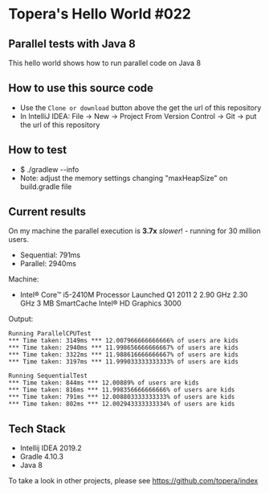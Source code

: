 # Topera's Hello World #022
## Parallel tests with Java 8
This hello world shows how to run parallel code on Java 8

## How to use this source code
* Use the `Clone or download` button above the get the url of this repository
* In IntelliJ IDEA: File → New → Project From Version Control → Git → put the url of this repository

## How to test
* $ ./gradlew --info
* Note: adjust the memory settings changing "maxHeapSize" on build.gradle file 


## Current results
On my machine the parallel execution is **3.7x** *slower*! - running for 30 million users.
* Sequential: 791ms
* Parallel: 2940ms

Machine:
* Intel® Core™ i5-2410M Processor Launched  Q1 2011 2 2.90 GHz  2.30 GHz  3 MB SmartCache Intel® HD Graphics 3000

Output:

    Running ParallelCPUTest
    *** Time taken: 3149ms *** 12.007966666666666% of users are kids
    *** Time taken: 2940ms *** 11.998656666666667% of users are kids
    *** Time taken: 3322ms *** 11.988616666666667% of users are kids
    *** Time taken: 3197ms *** 11.999033333333333% of users are kids

    Running SequentialTest
    *** Time taken: 844ms *** 12.00889% of users are kids
    *** Time taken: 816ms *** 11.998356666666666% of users are kids
    *** Time taken: 791ms *** 12.008803333333333% of users are kids
    *** Time taken: 802ms *** 12.002943333333334% of users are kids


## Tech Stack
* Intellij IDEA 2019.2
* Gradle 4.10.3
* Java 8

To take a look in other projects, please see https://github.com/topera/index




